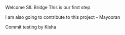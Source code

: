 Welcome SIL Bridge This is our first step



I am also going to contribute to this project - Mayooran

Commit testing by Kisha
